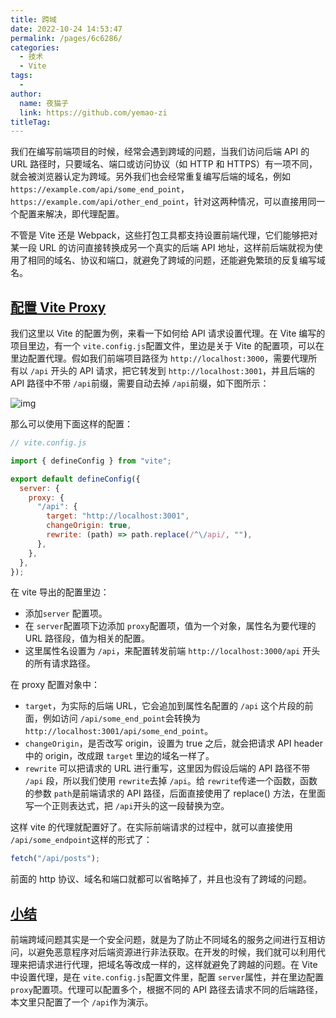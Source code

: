 ```yaml
---
title: 跨域
date: 2022-10-24 14:53:47
permalink: /pages/6c6286/
categories:
  - 技术
  - Vite
tags:
  - 
author: 
  name: 夜猫子
  link: https://github.com/yemao-zi
titleTag: 
---
```

我们在编写前端项目的时候，经常会遇到跨域的问题，当我们访问后端 API 的 URL 路径时，只要域名、端口或访问协议（如 HTTP 和 HTTPS）有一项不同，就会被浏览器认定为跨域。另外我们也会经常重复编写后端的域名，例如 `https://example.com/api/some_end_point`，`https://example.com/api/other_end_point`，针对这两种情况，可以直接用同一个配置来解决，即代理配置。

不管是 Vite 还是 Webpack，这些打包工具都支持设置前端代理，它们能够把对某一段 URL 的访问直接转换成另一个真实的后端 API 地址，这样前后端就视为使用了相同的域名、协议和端口，就避免了跨域的问题，还能避免繁琐的反复编写域名。

## [配置 Vite Proxy](https://zxuqian.cn/vite-proxy-config/#配置-vite-proxy)

我们这里以 Vite 的配置为例，来看一下如何给 API 请求设置代理。在 Vite 编写的项目里边，有一个 `vite.config.js`配置文件，里边是关于 Vite 的配置项，可以在里边配置代理。假如我们前端项目路径为 `http://localhost:3000`，需要代理所有以 `/api` 开头的 API 请求，把它转发到 `http://localhost:3001`，并且后端的 API 路径中不带 `/api`前缀，需要自动去掉 `/api`前缀，如下图所示：

![img](https://zxuqian.cn/assets/images/2021-08-14-21-24-40-d715e811f8d8d9bad706f7fb81c225ff.webp)

那么可以使用下面这样的配置：

```javascript
// vite.config.js

import { defineConfig } from "vite";

export default defineConfig({
  server: {
    proxy: {
      "/api": {
        target: "http://localhost:3001",
        changeOrigin: true,
        rewrite: (path) => path.replace(/^\/api/, ""),
      },
    },
  },
});
```



在 vite 导出的配置里边：

- 添加`server` 配置项。
- 在 `server`配置项下边添加 `proxy`配置项，值为一个对象，属性名为要代理的 URL 路径段，值为相关的配置。
- 这里属性名设置为 `/api`，来配置转发前端 `http://localhost:3000/api` 开头的所有请求路径。

在 proxy 配置对象中：

- `target`，为实际的后端 URL，它会追加到属性名配置的 `/api` 这个片段的前面，例如访问 `/api/some_end_point`会转换为 `http://localhost:3001/api/some_end_point`。
- `changeOrigin`，是否改写 origin，设置为 true 之后，就会把请求 API header 中的 origin，改成跟 `target` 里边的域名一样了。
- `rewrite` 可以把请求的 URL 进行重写，这里因为假设后端的 API 路径不带 `/api` 段，所以我们使用 `rewrite`去掉 `/api`。给 `rewrite`传递一个函数，函数的参数 `path`是前端请求的 API 路径，后面直接使用了 replace() 方法，在里面写一个正则表达式，把 `/api`开头的这一段替换为空。

这样 vite 的代理就配置好了。在实际前端请求的过程中，就可以直接使用 `/api/some_endpoint`这样的形式了：

```javascript
fetch("/api/posts");
```



前面的 http 协议、域名和端口就都可以省略掉了，并且也没有了跨域的问题。

## [小结](https://zxuqian.cn/vite-proxy-config/#小结)

前端跨域问题其实是一个安全问题，就是为了防止不同域名的服务之间进行互相访问，以避免恶意程序对后端资源进行非法获取。在开发的时候，我们就可以利用代理来把请求进行代理，把域名等改成一样的，这样就避免了跨越的问题。在 Vite 中设置代理，是在 `vite.config.js`配置文件里，配置 `server`属性，并在里边配置 `proxy`配置项。代理可以配置多个，根据不同的 API 路径去请求不同的后端路径，本文里只配置了一个 `/api`作为演示。